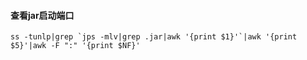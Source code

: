 #### 查看jar启动端口

```shell
ss -tunlp|grep `jps -mlv|grep .jar|awk '{print $1}'`|awk '{print $5}'|awk -F ":" '{print $NF}'
```

